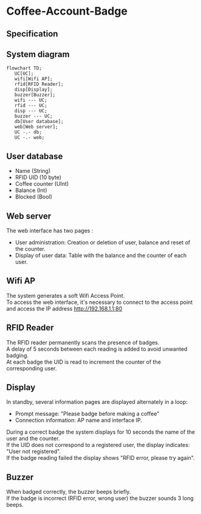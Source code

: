 Coffee-Account-Badge
==========================
Specification
---

## System diagram
```mermaid
flowchart TD;
   UC[UC];
   wifi[Wifi AP];
   rfid[RFID Reader];
   disp[Display];
   buzzer[Buzzer];
   wifi --- UC;
   rfid --- UC;
   disp --- UC;
   buzzer --- UC;
   db[User database];
   web[Web server];
   UC -.- db;
   UC -.- web;
```

## User database
- Name (String)
- RFID UID (10 byte)
- Coffee counter (UInt)
- Balance (Int)
- Blocked (Bool)

## Web server
The web interface has two pages :
- User administration: Creation or deletion of user, balance and reset of the counter.
- Display of user data: Table with the balance and the counter of each user.

## Wifi AP
The system generates a soft Wifi Access Point. <br>
To access the web interface, it's necessary to connect to the access point and access the IP address http://192.168.1.1:80

## RFID Reader
The RFID reader permanently scans the presence of badges. <br>
A delay of 5 seconds between each reading is added to avoid unwanted badging.<br>
At each badge the UID is read to increment the counter of the corresponding user.

## Display
In standby, several information pages are displayed alternately in a loop:
- Prompt message: "Please badge before making a coffee"
- Connection information: AP name and interface IP.

During a correct badge the system displays for 10 seconds the name of the user and the counter.<br>
If the UID does not correspond to a registered user, the display indicates: "User not registered".<br>
If the badge reading failed the display shows "RFID error, please try again".

## Buzzer
When badged correctly, the buzzer beeps briefly.<br>
If the badge is incorrect (RFID error, wrong user) the buzzer sounds 3 long beeps.
